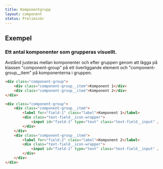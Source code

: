 ```yaml
---
title: Komponentgrupp
layout: component
status: Preliminär
---
```


## Exempel

### Ett antal komponenter som grupperas visuellt.

Avstånd justeras mellan komponenter och efter gruppen genom att lägga på klassen "component-group" på ett överliggande element och "component-group\_\_item" på komponenterna i gruppen.

```html raw
<div class="component-group">
    <div class="component-group__item">Komponent 1</div>
    <div class="component-group__item">Komponent 2</div>
</div>
```

```html
<div class="component-group">
    <div class="component-group__item">
        <label for="field-1" class="label">Komponent 1</label>
        <div class="text-field__icon-wrapper">
            <input id="field-1" type="text" class="text-field__input" />
        </div>
    </div>
    <div class="component-group__item">
        <label for="field-2" class="label">Komponent 2</label>
        <div class="text-field__icon-wrapper">
            <input id="field-2" type="text" class="text-field__input" />
        </div>
    </div>
</div>
```
